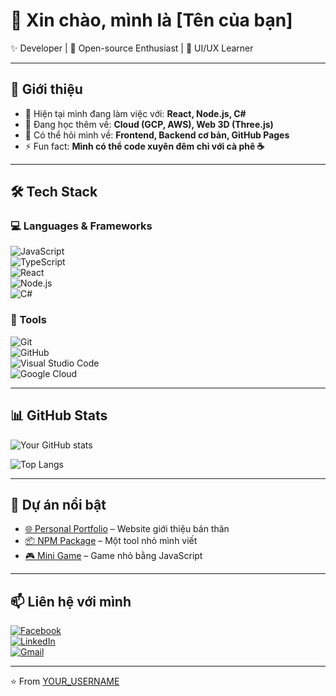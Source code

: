 # 👋 Xin chào, mình là [Tên của bạn]  

✨ Developer | 🚀 Open-source Enthusiast | 🎨 UI/UX Learner  

---

## 🌟 Giới thiệu
- 🔭 Hiện tại mình đang làm việc với: **React, Node.js, C#**
- 🌱 Đang học thêm về: **Cloud (GCP, AWS), Web 3D (Three.js)**
- 💬 Có thể hỏi mình về: **Frontend, Backend cơ bản, GitHub Pages**
- ⚡ Fun fact: **Mình có thể code xuyên đêm chỉ với cà phê ☕**

---

## 🛠️ Tech Stack

### 💻 Languages & Frameworks  
![JavaScript](https://img.shields.io/badge/-JavaScript-000?&logo=javascript)  
![TypeScript](https://img.shields.io/badge/-TypeScript-000?&logo=typescript)  
![React](https://img.shields.io/badge/-React-000?&logo=react)  
![Node.js](https://img.shields.io/badge/-Node.js-000?&logo=nodedotjs)  
![C#](https://img.shields.io/badge/-C%23-000?&logo=csharp)  

### 🧰 Tools  
![Git](https://img.shields.io/badge/-Git-000?&logo=git)  
![GitHub](https://img.shields.io/badge/-GitHub-000?&logo=github)  
![Visual Studio Code](https://img.shields.io/badge/-VSCode-000?&logo=visualstudiocode)  
![Google Cloud](https://img.shields.io/badge/-GoogleCloud-000?&logo=googlecloud)  

---

## 📊 GitHub Stats  
![Your GitHub stats](https://github-readme-stats.vercel.app/api?username=YOUR_USERNAME&show_icons=true&theme=radical)  

![Top Langs](https://github-readme-stats.vercel.app/api/top-langs/?username=YOUR_USERNAME&layout=compact&theme=radical)  

---

## 🚀 Dự án nổi bật
- [🌐 Personal Portfolio](https://your-portfolio-link.com) – Website giới thiệu bản thân
- [📦 NPM Package](https://www.npmjs.com/package/your-package) – Một tool nhỏ mình viết
- [🎮 Mini Game](https://github.com/YOUR_USERNAME/your-game) – Game nhỏ bằng JavaScript  

---

## 📫 Liên hệ với mình
[![Facebook](https://img.shields.io/badge/-Facebook-1877F2?&logo=facebook&logoColor=white)](https://facebook.com/yourprofile)  
[![LinkedIn](https://img.shields.io/badge/-LinkedIn-0A66C2?&logo=linkedin&logoColor=white)](https://linkedin.com/in/yourprofile)  
[![Gmail](https://img.shields.io/badge/-Gmail-D14836?&logo=gmail&logoColor=white)](mailto:yourmail@gmail.com)  

---

⭐️ From [YOUR_USERNAME](https://github.com/YOUR_USERNAME)  
